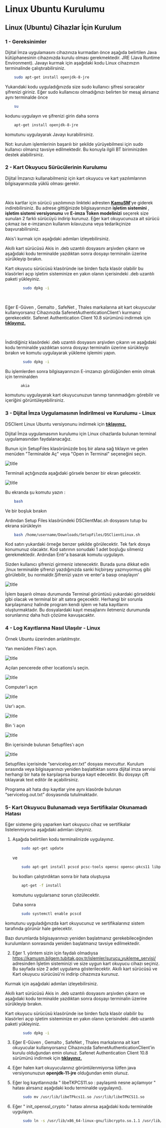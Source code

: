 ﻿# Linux Ubuntu Kurulumu
## Linux (Ubuntu) Cihazlar İçin Kurulum

### 1 - Gereksinimler

Dijital İmza uygulamasını cihazınıza kurmadan önce aşağıda belirtilen Java kütüphanesinin cihazınızda kurulu olması gerekmektedir.
JRE (Java Runtime Environment). Javayı kurmak için aşağıdaki kodu Linux cihazınızın terminalinde çalıştırabilirsiniz.

```sh 
	sudo apt-get install openjdk-8-jre
```

Yukarıdaki kodu uyguladığınızda size sudo kullanıcı şifresi soracaktır şifrenizi giriniz. Eğer sudo kullanıcısı olmadığınızı belirten bir mesaj alırsanız aynı terminalde önce

```sh 
	su
```
kodunu uygulayın ve şifrenizi girin daha sonra

```sh 
	apt-get install openjdk-8-jre
```
komutunu uygulayarak Javayı kurabilirsiniz.

Not: kurulum işlemlerinin başarılı bir şekilde yürüyebilmesi için sudo kullanıcı olmanız tavsiye edilmektedir. Bu konuyla ilgili BT biriminizden destek alabilirsiniz.
### 2 - Kart Okuyucu Sürücülerinin Kurulumu

Dijital İmzanızı kullanabilmeniz için kart okuyucu ve kart yazılımlarının bilgisayarınızda yüklü olması gerekir.

<br/>

Akis kartlar için sürücü yazılımınızı linkteki adresten [<strong>KamuSM</strong>](https://kamusm.bilgem.tubitak.gov.tr/islemler/surucu_yukleme_servisi/)'ye giderek indirebilirsiniz. 
Bu adrese gittiğinizde bilgisayarınızın <strong>işletim sistemini</strong> , <strong>işletim sistemi versiyonunu</strong> ve  <strong>E-imza Token modelinizi</strong> seçerek  size sunulan  2 farklı sürücüyü indirip kurunuz. Eğer kart okuyucunuza ait sürücü çıkmaz ise  e-imzanızın kullanım kılavuzuna veya tedarikçinize başvurabilirsiniz.

Akis'i kurmak için aşağıdaki adımları izleyebilirsiniz.

Akıllı kart sürücüsü Akis in .deb uzantılı dosyasını arşivden çıkarın ve aşağıdaki kodu terminalde yazdıktan sonra dosyayı terminalin üzerine sürükleyip bırakın.

Kart okuyucu sürücüsü klasöründe ise birden fazla klasör olabilir bu klasörleri açıp işletim sisteminize en yakın olanın içerisindeki .deb uzantılı paketi yükleyiniz.

```sh 
		sudo dpkg -i 
``` 
<br/>

Eğer  E-Güven , Gemalto , SafeNet , Thales markalarına ait kart okuyucular kullanıyorsanız Cihazınızda SafenetAuthenticationClient'ı kurmanız gerekecektir. Safenet Authentication Client 10.8 sürümünü indirmek için  [<strong>tıklayınız.</strong>](https://portal.synergynow.io/#/_redirect/1i4nIJSoX7fjwRWlJ2ptYe)

<br/>

İndirdiğiniz klasördeki .deb uzantılı dosyasını arşivden çıkarın ve aşağıdaki kodu terminalde yazdıktan sonra dosyayı terminalin üzerine sürükleyip bırakın ve komutu uygulayarak yükleme işlemini yapın.

```sh 
		sudo dpkg -i 
``` 

Bu işlemlerden sonra bilgisayarınızın E-imzanızı gördüğünden emin olmak için terminalden 
 
 ```sh 
		akia 
```
komutunu uygulayarak kart okuyucunuzun tanınıp tanınmadığını görebilir ve içeriğini görüntüleyebilirsiniz.



### 3 - Dijital İmza Uygulamasının İndirilmesi ve Kurulumu - Linux

DSClient Linux Ubuntu versiyonunu indirmek için [<strong>tıklayınız.</strong>](https://portal.synergynow.io/#/_redirect/JJrhyLDhh9f12DPn6G8j8i)

Dijital İmza uygulamasının kurulumu için Linux cihazlarda bulunan terminal uygulamasından faydalanacağız.

Bunun için SetupFiles klasörünüzde boş bir alana sağ tıklayın ve gelen menüden "Terminalde Aç" veya "Open in Terminal"
seçeneğini seçin.

![title](https://docsbimser.blob.core.windows.net/imagecontainer/auto-uploadd63a8877-fb37-4665-9631-85395b359478)


Terminali açtığınızda aşağıdaki görsele benzer bir ekran gelecektir. 

![title](https://docsbimser.blob.core.windows.net/imagecontainer/auto-upload6aba1558-e38b-4532-a82b-da70a46319c8)



Bu ekranda şu komutu yazın :
```sh 
	bash
```

Ve bir boşluk bırakın

Ardından Setup Files klasöründeki DSClientMac.sh dosyasını tutup bu ekrana sürükleyin

```sh 
	bash /home/username/Downloads/SetupFiles/DSClientLinux.sh
```
Kod satırı yukardaki örneğe benzer şekilde görülecektir. Tek fark dosya konumunuz olacaktır.
Kod satırının sonudaki 1 adet boşluğu silmeniz gerekmektedir.
Ardından Entr'a basarak komutu uygulayın.

Sizden kullanıcı şifrenizi girmeniz istenecektir. 
Burada şuna dikkat edin ,linux terminalde şifrenzi yazdığınızda sanki hiçbirşey yazmıyormuş gibi görülebilir, bu normaldir.Şifrenizi yazın ve enter'a basıp onaylayın'

![title](https://docsbimser.blob.core.windows.net/imagecontainer/auto-uploadf15b438e-c1e7-4155-a42d-26bd787dc86e)

İşlem başarılı olması durumunda Terminal görüntüsü yukardaki görseldeki gibi olacak ve terminal bir alt satıra geçecektir.
Herhangi bir sorunla karşılaşmanız halinde program kendi işlem ve hata kayıtlarını oluşturmaktadır. Bu dosyalardaki kayıt mesajlarını iletmeniz durumunda sorunlarınız daha hızlı çözüme kavuşacaktır.



### 4 - Log Kayıtlarına  Nasıl Ulaşılır - Linux

Örnek Ubuntu üzerinden anlatılmıştır.

Yan menüden Files'ı açın.

![title](https://docsbimser.blob.core.windows.net/imagecontainer/auto-upload211255ab-3534-4b94-889c-1de447ffafc5)

Açılan pencerede other locations’u seçin.

![title](https://docsbimser.blob.core.windows.net/imagecontainer/auto-upload479e8dbc-b388-4f6b-8331-17a6d56df183)


Computer’i açın

![title](https://docsbimser.blob.core.windows.net/imagecontainer/auto-uploada7d48231-e413-48e9-be82-3520bc7799c5)

Usr'ı açın.

![title](https://docsbimser.blob.core.windows.net/imagecontainer/auto-upload3a5a118c-8004-4740-b7aa-90b5bcd11e8f)

Bin 'i açın

![title](https://docsbimser.blob.core.windows.net/imagecontainer/auto-upload391c0e9d-3dbb-4736-a239-b1792025a8e5)

Bin içerisinde bulunan Setupfiles'ı açın

![title](https://docsbimser.blob.core.windows.net/imagecontainer/auto-upload370886f6-c363-402c-84cb-47722ac8869b)


Setupfiles içerisinde “servicelog.err.txt” dosyası mevcuttur.
Kurulum sırasında veya bilgisayarınızı yeniden başlattıktan sonra dijital imza servisi herhangi bir hata ile karşılaşırsa buraya kayıt edecektir.
Bu dosyayı çift tıklayarak text editör ile açabilirsiniz.

Programa ait hata dışı kayıtlar yine aynı klasörde bulunan “servicelog.out.txt” dosyasında tutulmaktadır.



### 5- Kart Okuyucu Bulunamadı veya Sertifikalar Okunamadı Hatası 

Eğer sisteme giriş yaparken kart okuyucu cihaz ve sertifikalar listelenmiyorsa aşağıdaki adımları izleyiniz.

1. Aşağıda belirtilen kodu terminalinizde uygulayınız.

	```sh 
		sudo apt-get update

	``` 
	ve

	```sh 
		sudo apt-get install pcscd pcsc-tools opensc opensc-pkcs11 libpam-pkcs11 libstdc++6 libccid libusb-0.1-4 libpcsclite1 libssl1.1 pkcs11-data  openssl libssl-dev libcrypto++8

	``` 

	bu kodları çalıştırdıktan sonra bir hata oluştuysa 

	```sh 
		apt-get -f install
	``` 

	komutunu uygularsanız sorun çözülecektir.

	Daha sonra

	```sh 
		sudo systemctl enable pcscd
	``` 

komutunu uyguladığınızda kart okuyucunuz ve sertifikalarınız sistem tarafında görünür hale gelecektir.

Bazı durumlarda bilgisayarınıızı yeniden başlatmanız gerekebileceğinden kurulumların sonrasında yeniden başlatmanız tavsiye edilmektedir.


2. Eğer 1. yöntem sizin için faydalı olmadıysa https://kamusm.bilgem.tubitak.gov.tr/islemler/surucu_yukleme_servisi/ adresinden İşletim sisteminizi ve size uygun kart okuyucu cihazı seçiniz. Bu sayfada size 2 adet uygulama gösterilecektir. Akıllı kart sürücüsü ve Kart okuyucu sürücüsü'ni indirip cihazınıza kurunuz.

Kurmak için aşağıdaki adımları izleyebilirsiniz.

Akıllı kart sürücüsü Akis in .deb uzantılı dosyasını arşivden çıkarın ve aşağıdaki kodu terminalde yazdıktan sonra dosyayı terminalin üzerine sürükleyip bırakın.

Kart okuyucu sürücüsü klasöründe ise birden fazla klasör olabilir bu klasörleri açıp işletim sisteminize en yakın olanın içerisindeki .deb uzantılı paketi yükleyiniz.

```sh 
		sudo dpkg -i 
``` 


3. Eğer  E-Güven , Gemalto , SafeNet , Thales markalarına ait kart okuyucular kullanıyorsanız Cihazınızda SafenetAuthenticationClient'in kurulu olduğundan emin olunuz. Safenet Authentication Client 10.8 sürümünü indirmek için  [<strong>tıklayınız.</strong>](https://portal.synergynow.io/#/_redirect/1i4nIJSoX7fjwRWlJ2ptYe)

4. Eğer halen kart okuyucularınız görüntülenmiyorsa lütfen java versiyonunuzun  <strong>openjdk-11-jre</strong> olduğundan emin olunuz.

5. Eğer  log kayıtlarınızda " libeTKPCS11.so : paylaşımlı nesne açılamıyor " hatası alırsanız aşağıdaki kodu terminalde uygulayın().

```sh 
		sudo mv /usr/lib/libeTPkcs11.so /usr/lib/libeTPKCS11.so
```  

6. Eğer " init_openssl_crypto " hatası alınırsa aşağıdaki kodu terminalde uygulayın.

```sh 
		sudo ln -s /usr/lib/x86_64-linux-gnu/libcrypto.so.1.1 /usr/lib/libcrypto.so.6  
```  